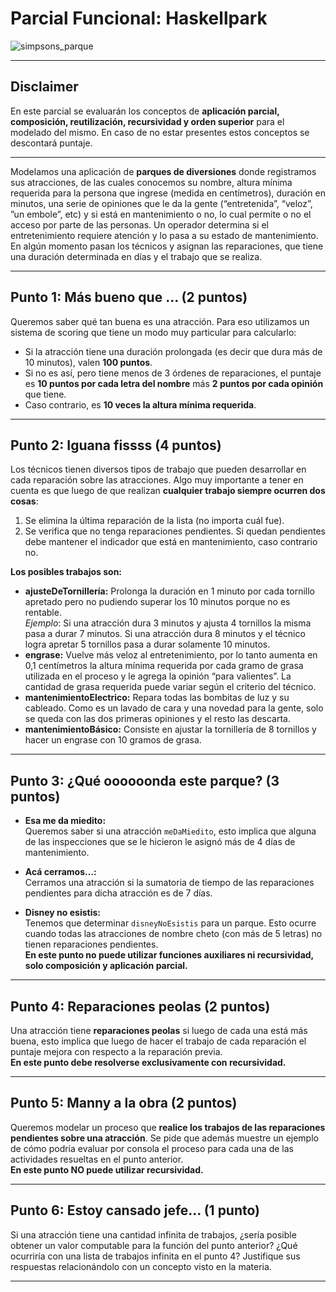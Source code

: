 # Parcial Funcional: Haskellpark

![simpsons_parque](https://blogdoiphone.com/wp-content/uploads/2013/09/simpsons1.jpg)


---

## Disclaimer

En este parcial se evaluarán los conceptos de **aplicación parcial, composición, reutilización, recursividad y orden superior** para el modelado del mismo. En caso de no estar presentes estos conceptos se descontará puntaje.

---

Modelamos una aplicación de **parques de diversiones** donde registramos sus atracciones, de las cuales conocemos su nombre, altura mínima requerida para la persona que ingrese (medida en centímetros), duración en minutos, una serie de opiniones que le da la gente (“entretenida”, “veloz”, ”un embole”, etc) y si está en mantenimiento o no, lo cual permite o no el acceso por parte de las personas. Un operador determina si el entretenimiento requiere atención y lo pasa a su estado de mantenimiento. En algún momento pasan los técnicos y asignan las reparaciones, que tiene una duración determinada en días y el trabajo que se realiza.

---

## Punto 1: Más bueno que ... (2 puntos)

Queremos saber qué tan buena es una atracción. Para eso utilizamos un sistema de scoring que tiene un modo muy particular para calcularlo:

- Si la atracción tiene una duración prolongada (es decir que dura más de 10 minutos), valen **100 puntos**.
- Si no es así, pero tiene menos de 3 órdenes de reparaciones, el puntaje es **10 puntos por cada letra del nombre** más **2 puntos por cada opinión** que tiene.
- Caso contrario, es **10 veces la altura mínima requerida**.

---

## Punto 2: Iguana fissss (4 puntos)

Los técnicos tienen diversos tipos de trabajo que pueden desarrollar en cada reparación sobre las atracciones. Algo muy importante a tener en cuenta es que luego de que realizan **cualquier trabajo siempre ocurren dos cosas**:

1. Se elimina la última reparación de la lista (no importa cuál fue).
2. Se verifica que no tenga reparaciones pendientes. Si quedan pendientes debe mantener el indicador que está en mantenimiento, caso contrario no.

**Los posibles trabajos son:**

- **ajusteDeTornillería:** Prolonga la duración en 1 minuto por cada tornillo apretado pero no pudiendo superar los 10 minutos porque no es rentable.  
  _Ejemplo_: Si una atracción dura 3 minutos y ajusta 4 tornillos la misma pasa a durar 7 minutos. Si una atracción dura 8 minutos y el técnico logra apretar 5 tornillos pasa a durar solamente 10 minutos.
- **engrase:** Vuelve más veloz al entretenimiento, por lo tanto aumenta en 0,1 centímetros la altura mínima requerida por cada gramo de grasa utilizada en el proceso y le agrega la opinión “para valientes”. La cantidad de grasa requerida puede variar según el criterio del técnico.
- **mantenimientoElectrico:** Repara todas las bombitas de luz y su cableado. Como es un lavado de cara y una novedad para la gente, solo se queda con las dos primeras opiniones y el resto las descarta.
- **mantenimientoBásico:** Consiste en ajustar la tornillería de 8 tornillos y hacer un engrase con 10 gramos de grasa.

---

## Punto 3: ¿Qué oooooonda este parque? (3 puntos)

- **Esa me da miedito:**  
  Queremos saber si una atracción `meDaMiedito`, esto implica que alguna de las inspecciones que se le hicieron le asignó más de 4 días de mantenimiento.

- **Acá cerramos…:**  
  Cerramos una atracción si la sumatoria de tiempo de las reparaciones pendientes para dicha atracción es de 7 días.

- **Disney no esistis:**  
  Tenemos que determinar `disneyNoEsistis` para un parque. Esto ocurre cuando todas las atracciones de nombre cheto (con más de 5 letras) no tienen reparaciones pendientes.  
  **En este punto no puede utilizar funciones auxiliares ni recursividad, solo composición y aplicación parcial.**

---

## Punto 4: Reparaciones peolas (2 puntos)

Una atracción tiene **reparaciones peolas** si luego de cada una está más buena, esto implica que luego de hacer el trabajo de cada reparación el puntaje mejora con respecto a la reparación previa.  
**En este punto debe resolverse exclusivamente con recursividad.**

---

## Punto 5: Manny a la obra (2 puntos)

Queremos modelar un proceso que **realice los trabajos de las reparaciones pendientes sobre una atracción**. Se pide que además muestre un ejemplo de cómo podría evaluar por consola el proceso para cada una de las actividades resueltas en el punto anterior.  
**En este punto NO puede utilizar recursividad.**

---

## Punto 6: Estoy cansado jefe… (1 punto)

Si una atracción tiene una cantidad infinita de trabajos, ¿sería posible obtener un valor computable para la función del punto anterior? ¿Qué ocurriría con una lista de trabajos infinita en el punto 4? Justifique sus respuestas relacionándolo con un concepto visto en la materia.

---
